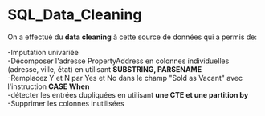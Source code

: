 # SQL_Data_Cleaning

On a effectué du __data cleaning__ à cette source de données qui a permis de:  

-Imputation univariée  
-Décomposer l'adresse PropertyAddress en colonnes individuelles (adresse, ville, état) en utilisant __SUBSTRING, PARSENAME__  
-Remplacez Y et N par Yes et No dans le champ "Sold as Vacant" avec l'instruction __CASE When__  
-détecter les entrées dupliquées en utilisant __une CTE et une partition by__  
-Supprimer les colonnes inutilisées

